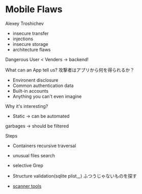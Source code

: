 # Mobile Flaws
Alexey Troshichev
- insecure transfer
- injections
- insecure storage 
- architecture flaws



Dangerous
User < Venders
-> backend!

What can an App tell us?
攻撃者はアプリから何を得られるか？
- Environent disclosure
- Common authentication data
- Built-in accounts
- Anything you can't even imagine

Why it's interesting?
- Static -> can be automated

garbages -> should be filtered

Steps
- Containers recursive traversal
- unusual files search
- selective Grep
- Structure validation(sqlite plist,,,)
ふつうじゃないものを探す

- [scanner tools](https://hackapp.com/addapp)

